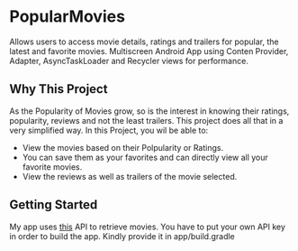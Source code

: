# PopularMovies
Allows users to access movie details, ratings and trailers for popular, the latest and favorite movies.  Multiscreen Android App using Conten Provider, Adapter, AsyncTaskLoader and Recycler views for performance. 
## Why This Project
As the Popularity of Movies grow, so is the interest in knowing their ratings, popularity, reviews and not the least trailers. This project does all that in a very simplified way.
In this Project, you wil be able to:
* View the movies based on their Polpularity or Ratings.
* You can save them as your favorites and can directly view all your favorite movies.
* View the reviews as well as trailers of the movie selected.
## Getting Started
My app uses [this](https://www.themoviedb.org/documentation/api) API to retrieve movies. You have to put your own API key in order to build the app. Kindly provide it in app/build.gradle

